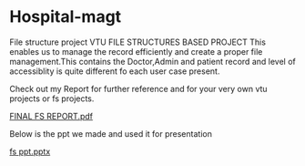 # Hospital-magt
File structure project 
VTU FILE STRUCTURES BASED PROJECT
This enables us to manage the record efficiently and create a proper file management.This contains the Doctor,Admin and patient record and level of accessiblity is quite different fo each user case present.



Check out my Report for further reference and for your very own vtu projects or fs projects.


[FINAL FS REPORT.pdf](https://github.com/DIS25TTY/Hospital-magt/files/11926796/FINAL.FS.REPORT.pdf)

Below is the ppt we made and used it for presentation 


[fs ppt.pptx](https://github.com/DIS25TTY/Hospital-magt/files/11926793/fs.ppt.pptx)
